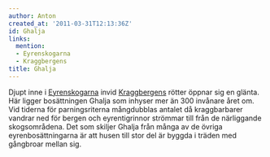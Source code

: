 ```yaml
---
author: Anton
created_at: '2011-03-31T12:13:36Z'
id: Ghalja
links:
  mention:
  - Eyrenskogarna
  - Kraggbergens
title: Ghalja
---
```


Djupt inne i [Eyrenskogarna] invid [Kraggbergens] rötter öppnar sig en glänta. Här ligger
bosättningen Ghalja som inhyser mer än 300 invånare året om. Vid tiderna för parningsriterna
mångdubblas antalet då kraggbarbarer vandrar ned för bergen och eyrentigrinnor strömmar till från de
närliggande skogsområdena. Det som skiljer Ghalja från många av de övriga eyrenbosättningarna är att
husen till stor del är byggda i träden med gångbroar mellan sig.

  [Eyrenskogarna]: Eyrenskogarna
  [Kraggbergens]: Kraggbergens
